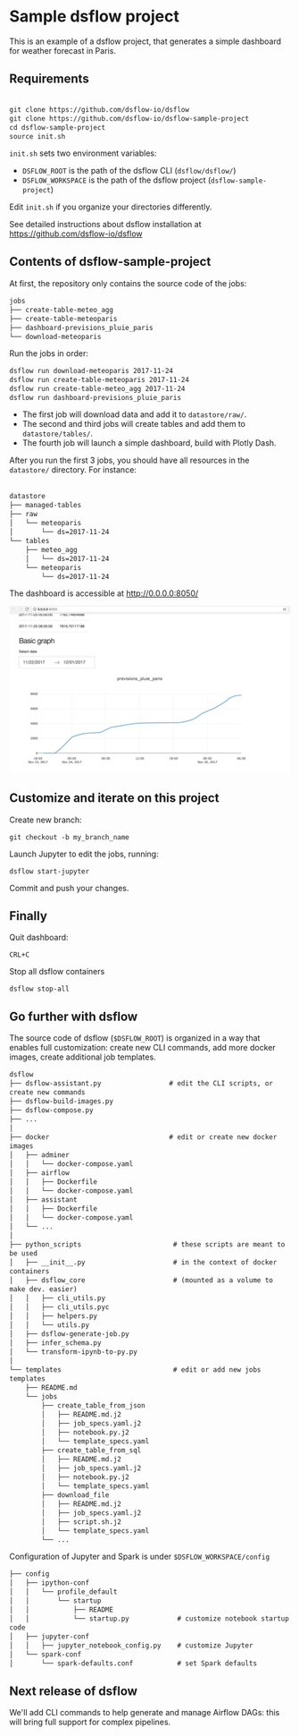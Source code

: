 # Sample dsflow project

This is an example of a dsflow project, that generates a simple dashboard for weather forecast in Paris.

## Requirements

```

git clone https://github.com/dsflow-io/dsflow
git clone https://github.com/dsflow-io/dsflow-sample-project
cd dsflow-sample-project
source init.sh
```

`init.sh` sets two environment variables:
- `DSFLOW_ROOT` is the path of the dsflow CLI (`dsflow/dsflow/`)
- `DSFLOW_WORKSPACE` is the path of the dsflow project (`dsflow-sample-project`)

Edit `init.sh` if you organize your directories differently.

See detailed instructions about dsflow installation at https://github.com/dsflow-io/dsflow


## Contents of dsflow-sample-project

At first, the repository only contains the source code of the jobs:

```
jobs
├── create-table-meteo_agg
├── create-table-meteoparis
├── dashboard-previsions_pluie_paris
└── download-meteoparis
```

Run the jobs in order:

```
dsflow run download-meteoparis 2017-11-24
dsflow run create-table-meteoparis 2017-11-24
dsflow run create-table-meteo_agg 2017-11-24
dsflow run dashboard-previsions_pluie_paris

```

- The first job will download data and add it to `datastore/raw/`.
- The second and third jobs will create tables and add them to `datastore/tables/`.
- The fourth job will launch a simple dashboard, build with Plotly Dash.

After you run the first 3 jobs, you should have all resources in the `datastore/` directory. For instance:

```

datastore
├── managed-tables
├── raw
│   └── meteoparis
│       └── ds=2017-11-24
└── tables
    ├── meteo_agg
    │   └── ds=2017-11-24
    └── meteoparis
        └── ds=2017-11-24
```

The dashboard is accessible at http://0.0.0.0:8050/

![example dash graph](example_dash_graph.png)


## Customize and iterate on this project

Create new branch:

```
git checkout -b my_branch_name
```

Launch Jupyter to edit the jobs, running:

```
dsflow start-jupyter

```

Commit and push your changes.


## Finally

Quit dashboard:

```
CRL+C
```

Stop all dsflow containers

```
dsflow stop-all
```

## Go further with dsflow

The source code of dsflow (`$DSFLOW_ROOT`) is organized in a way that enables full customization: create new CLI commands, add more docker images, create additional job templates.

```
dsflow
├── dsflow-assistant.py                 # edit the CLI scripts, or create new commands
├── dsflow-build-images.py
├── dsflow-compose.py
├── ...
│
├── docker                              # edit or create new docker images
│   ├── adminer
│   │   └── docker-compose.yaml
│   ├── airflow
│   │   ├── Dockerfile
│   │   └── docker-compose.yaml
│   ├── assistant
│   │   ├── Dockerfile
│   │   └── docker-compose.yaml
│   └── ...
│
├── python_scripts                       # these scripts are meant to be used
│   ├── __init__.py                      # in the context of docker containers
│   ├── dsflow_core                      # (mounted as a volume to make dev. easier)
│   │   ├── cli_utils.py
│   │   ├── cli_utils.pyc
│   │   ├── helpers.py
│   │   └── utils.py
│   ├── dsflow-generate-job.py
│   ├── infer_schema.py
│   └── transform-ipynb-to-py.py
│
└── templates                            # edit or add new jobs templates
    ├── README.md
    └── jobs
        ├── create_table_from_json
        │   ├── README.md.j2
        │   ├── job_specs.yaml.j2
        │   ├── notebook.py.j2
        │   └── template_specs.yaml
        ├── create_table_from_sql
        │   ├── README.md.j2
        │   ├── job_specs.yaml.j2
        │   ├── notebook.py.j2
        │   └── template_specs.yaml
        ├── download_file
        │   ├── README.md.j2
        │   ├── job_specs.yaml.j2
        │   ├── script.sh.j2
        │   └── template_specs.yaml
        └── ...

```


Configuration of Jupyter and Spark is under `$DSFLOW_WORKSPACE/config`

```
├── config
│   ├── ipython-conf
│   │   └── profile_default
│   │       └── startup
│   │           ├── README
│   │           └── startup.py            # customize notebook startup code
│   ├── jupyter-conf
│   │   ├── jupyter_notebook_config.py    # customize Jupyter
│   └── spark-conf
│       └── spark-defaults.conf           # set Spark defaults

```


## Next release of dsflow

We'll add CLI commands to help generate and manage Airflow DAGs: this will bring full support for complex pipelines.
